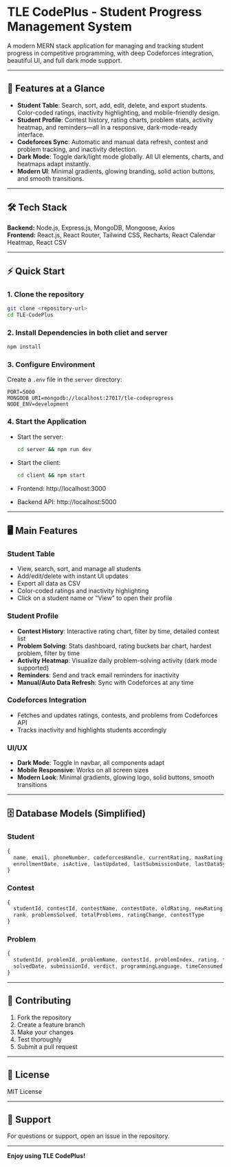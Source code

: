 # TLE CodePlus - Student Progress Management System

A modern MERN stack application for managing and tracking student progress in competitive programming, with deep Codeforces integration, beautiful UI, and full dark mode support.

---

## 🚀 Features at a Glance

- **Student Table**: Search, sort, add, edit, delete, and export students. Color-coded ratings, inactivity highlighting, and mobile-friendly design.
- **Student Profile**: Contest history, rating charts, problem stats, activity heatmap, and reminders—all in a responsive, dark-mode-ready interface.
- **Codeforces Sync**: Automatic and manual data refresh, contest and problem tracking, and inactivity detection.
- **Dark Mode**: Toggle dark/light mode globally. All UI elements, charts, and heatmaps adapt instantly.
- **Modern UI**: Minimal gradients, glowing branding, solid action buttons, and smooth transitions.

---

## 🛠️ Tech Stack

**Backend:** Node.js, Express.js, MongoDB, Mongoose, Axios  
**Frontend:** React.js, React Router, Tailwind CSS, Recharts, React Calendar Heatmap, React CSV

---

## ⚡ Quick Start

### 1. Clone the repository
```bash
git clone <repository-url>
cd TLE-CodePlus
```

### 2. Install Dependencies in both cliet and server
```bash
npm install
```

### 3. Configure Environment
Create a `.env` file in the `server` directory:
```env
PORT=5000
MONGODB_URI=mongodb://localhost:27017/tle-codeprogress
NODE_ENV=development
```

### 4. Start the Application
- Start the server:
  ```bash
  cd server && npm run dev
  ```
- Start the client:
  ```bash
  cd client && npm start
  ```

- Frontend: http://localhost:3000
- Backend API: http://localhost:5000

---

## 🖥️ Main Features

### Student Table
- View, search, sort, and manage all students
- Add/edit/delete with instant UI updates
- Export all data as CSV
- Color-coded ratings and inactivity highlighting
- Click on a student name or "View" to open their profile

### Student Profile
- **Contest History**: Interactive rating chart, filter by time, detailed contest list
- **Problem Solving**: Stats dashboard, rating buckets bar chart, hardest problem, filter by time
- **Activity Heatmap**: Visualize daily problem-solving activity (dark mode supported)
- **Reminders**: Send and track email reminders for inactivity
- **Manual/Auto Data Refresh**: Sync with Codeforces at any time

### Codeforces Integration
- Fetches and updates ratings, contests, and problems from Codeforces API
- Tracks inactivity and highlights students accordingly

### UI/UX
- **Dark Mode**: Toggle in navbar, all components adapt
- **Mobile Responsive**: Works on all screen sizes
- **Modern Look**: Minimal gradients, glowing logo, solid buttons, smooth transitions

---

## 🗄️ Database Models (Simplified)

### Student
```js
{
  name, email, phoneNumber, codeforcesHandle, currentRating, maxRating,
  enrollmentDate, isActive, lastUpdated, lastSubmissionDate, lastDataSync
}
```
### Contest
```js
{
  studentId, contestId, contestName, contestDate, oldRating, newRating,
  rank, problemsSolved, totalProblems, ratingChange, contestType
}
```
### Problem
```js
{
  studentId, problemId, problemName, contestId, problemIndex, rating, tags,
  solvedDate, submissionId, verdict, programmingLanguage, timeConsumed, memoryConsumed, points
}
```

---

## 🤝 Contributing
1. Fork the repository
2. Create a feature branch
3. Make your changes
4. Test thoroughly
5. Submit a pull request

---

## 📄 License
MIT License

---

## 💬 Support
For questions or support, open an issue in the repository.

---

**Enjoy using TLE CodePlus!** 

